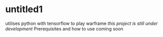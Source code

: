 # untitled1
utilises python with tensorflow to play warframe
*this project is still under development*
Prerequisites and how to use coming soon

